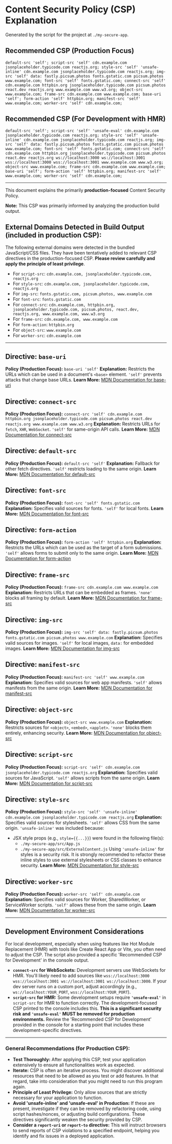 # Content Security Policy (CSP) Explanation
Generated by the script for the project at `./my-secure-app`.

## Recommended CSP (Production Focus)
```csp
default-src 'self'; script-src 'self' cdn.example.com jsonplaceholder.typicode.com reactjs.org; style-src 'self' 'unsafe-inline' cdn.example.com jsonplaceholder.typicode.com reactjs.org; img-src 'self' data: fastly.picsum.photos fonts.gstatic.com picsum.photos www.example.com; font-src 'self' fonts.gstatic.com; connect-src 'self' cdn.example.com httpbin.org jsonplaceholder.typicode.com picsum.photos react.dev reactjs.org www.example.com www.w3.org; object-src www.example.com; frame-src cdn.example.com www.example.com; base-uri 'self'; form-action 'self' httpbin.org; manifest-src 'self' www.example.com; worker-src 'self' cdn.example.com;
```

## Recommended CSP (For Development with HMR)
```csp
default-src 'self'; script-src 'self' 'unsafe-eval' cdn.example.com jsonplaceholder.typicode.com reactjs.org; style-src 'self' 'unsafe-inline' cdn.example.com jsonplaceholder.typicode.com reactjs.org; img-src 'self' data: fastly.picsum.photos fonts.gstatic.com picsum.photos www.example.com; font-src 'self' fonts.gstatic.com; connect-src 'self' cdn.example.com httpbin.org jsonplaceholder.typicode.com picsum.photos react.dev reactjs.org ws://localhost:3000 ws://localhost:3001 wss://localhost:3000 wss://localhost:3001 www.example.com www.w3.org; object-src www.example.com; frame-src cdn.example.com www.example.com; base-uri 'self'; form-action 'self' httpbin.org; manifest-src 'self' www.example.com; worker-src 'self' cdn.example.com;
```

---

This document explains the primarily **production-focused** Content Security Policy.

**Note:** This CSP was primarily informed by analyzing the production build output.

## External Domains Detected in Build Output (included in production CSP):
The following external domains were detected in the bundled JavaScript/CSS files. They have been tentatively added to relevant CSP directives in the production-focused CSP. **Please review carefully and apply the principle of least privilege**.
- For `script-src`: `cdn.example.com, jsonplaceholder.typicode.com, reactjs.org`
- For `style-src`: `cdn.example.com, jsonplaceholder.typicode.com, reactjs.org`
- For `img-src`: `fonts.gstatic.com, picsum.photos, www.example.com`
- For `font-src`: `fonts.gstatic.com`
- For `connect-src`: `cdn.example.com, httpbin.org, jsonplaceholder.typicode.com, picsum.photos, react.dev, reactjs.org, www.example.com, www.w3.org`
- For `frame-src`: `cdn.example.com, www.example.com`
- For `form-action`: `httpbin.org`
- For `object-src`: `www.example.com`
- For `worker-src`: `cdn.example.com`

---

## Directive: `base-uri`
**Policy (Production Focus):** `base-uri 'self'`
**Explanation:** Restricts the URLs which can be used in a document's `<base>` element. `'self'` prevents attacks that change base URLs.
**Learn More:** [MDN Documentation for base-uri](https://developer.mozilla.org/en-US/docs/Web/HTTP/Headers/Content-Security-Policy/base-uri)

## Directive: `connect-src`
**Policy (Production Focus):** `connect-src 'self' cdn.example.com httpbin.org jsonplaceholder.typicode.com picsum.photos react.dev reactjs.org www.example.com www.w3.org`
**Explanation:** Restricts URLs for `fetch`, `XHR`, `WebSocket`. `'self'` for same-origin API calls.
**Learn More:** [MDN Documentation for connect-src](https://developer.mozilla.org/en-US/docs/Web/HTTP/Headers/Content-Security-Policy/connect-src)

## Directive: `default-src`
**Policy (Production Focus):** `default-src 'self'`
**Explanation:** Fallback for other fetch directives. `'self'` restricts loading to the same origin.
**Learn More:** [MDN Documentation for default-src](https://developer.mozilla.org/en-US/docs/Web/HTTP/Headers/Content-Security-Policy/default-src)

## Directive: `font-src`
**Policy (Production Focus):** `font-src 'self' fonts.gstatic.com`
**Explanation:** Specifies valid sources for fonts. `'self'` for local fonts.
**Learn More:** [MDN Documentation for font-src](https://developer.mozilla.org/en-US/docs/Web/HTTP/Headers/Content-Security-Policy/font-src)

## Directive: `form-action`
**Policy (Production Focus):** `form-action 'self' httpbin.org`
**Explanation:** Restricts the URLs which can be used as the target of a form submissions. `'self'` allows forms to submit only to the same origin.
**Learn More:** [MDN Documentation for form-action](https://developer.mozilla.org/en-US/docs/Web/HTTP/Headers/Content-Security-Policy/form-action)

## Directive: `frame-src`
**Policy (Production Focus):** `frame-src cdn.example.com www.example.com`
**Explanation:** Restricts URLs that can be embedded as frames. `'none'` blocks all framing by default.
**Learn More:** [MDN Documentation for frame-src](https://developer.mozilla.org/en-US/docs/Web/HTTP/Headers/Content-Security-Policy/frame-src)

## Directive: `img-src`
**Policy (Production Focus):** `img-src 'self' data: fastly.picsum.photos fonts.gstatic.com picsum.photos www.example.com`
**Explanation:** Specifies valid sources for images. `'self'` for local images, `data:` for embedded images.
**Learn More:** [MDN Documentation for img-src](https://developer.mozilla.org/en-US/docs/Web/HTTP/Headers/Content-Security-Policy/img-src)

## Directive: `manifest-src`
**Policy (Production Focus):** `manifest-src 'self' www.example.com`
**Explanation:** Specifies valid sources for web app manifests. `'self'` allows manifests from the same origin.
**Learn More:** [MDN Documentation for manifest-src](https://developer.mozilla.org/en-US/docs/Web/HTTP/Headers/Content-Security-Policy/manifest-src)

## Directive: `object-src`
**Policy (Production Focus):** `object-src www.example.com`
**Explanation:** Restricts sources for `<object>`, `<embed>`, `<applet>`. `'none'` blocks them entirely, enhancing security.
**Learn More:** [MDN Documentation for object-src](https://developer.mozilla.org/en-US/docs/Web/HTTP/Headers/Content-Security-Policy/object-src)

## Directive: `script-src`
**Policy (Production Focus):** `script-src 'self' cdn.example.com jsonplaceholder.typicode.com reactjs.org`
**Explanation:** Specifies valid sources for JavaScript. `'self'` allows scripts from the same origin.
**Learn More:** [MDN Documentation for script-src](https://developer.mozilla.org/en-US/docs/Web/HTTP/Headers/Content-Security-Policy/script-src)

## Directive: `style-src`
**Policy (Production Focus):** `style-src 'self' 'unsafe-inline' cdn.example.com jsonplaceholder.typicode.com reactjs.org`
**Explanation:** Specifies valid sources for stylesheets. `'self'` allows CSS from the same origin. `'unsafe-inline'` was included because:
  - JSX style props (e.g., `style={{...}}`) were found in the following file(s):
    - `./my-secure-app/src/App.js`
    - `./my-secure-app/src/ExternalContent.js`
  Using `'unsafe-inline'` for styles is a security risk. It is strongly recommended to refactor these inline styles to use external stylesheets or CSS classes to enhance security.
**Learn More:** [MDN Documentation for style-src](https://developer.mozilla.org/en-US/docs/Web/HTTP/Headers/Content-Security-Policy/style-src)

## Directive: `worker-src`
**Policy (Production Focus):** `worker-src 'self' cdn.example.com`
**Explanation:** Specifies valid sources for Worker, SharedWorker, or ServiceWorker scripts. `'self'` allows these from the same origin.
**Learn More:** [MDN Documentation for worker-src](https://developer.mozilla.org/en-US/docs/Web/HTTP/Headers/Content-Security-Policy/worker-src)

---

## Development Environment Considerations
For local development, especially when using features like Hot Module Replacement (HMR) with tools like Create React App or Vite, you often need to adjust the CSP. The script also provided a specific 'Recommended CSP for Development' in the console output.
- **`connect-src` for WebSockets:** Development servers use WebSockets for HMR. You'll likely need to add sources like `wss://localhost:3000 wss://localhost:3001 ws://localhost:3001 ws://localhost:3000`. If your dev server runs on a custom port, adjust accordingly (e.g., `ws://localhost:YOUR_PORT`, `wss://localhost:YOUR_PORT`).
- **`script-src` for HMR:** Some development setups require **`'unsafe-eval'`** in `script-src` for HMR to function correctly. The development-focused CSP printed to the console includes this. **This is a significant security risk and `'unsafe-eval'` MUST be removed for production environments.**
Review the 'Recommended CSP for Development' provided in the console for a starting point that includes these development-specific directives.

---
### General Recommendations (for Production CSP):
- **Test Thoroughly:** After applying this CSP, test your application extensively to ensure all functionalities work as expected.
- **Iterate:** CSP is often an iterative process. You might discover additional resources that need to be allowed as you test or add features. In that regard, take into consideration that you might need to run this program again.
- **Principle of Least Privilege:** Only allow sources that are strictly necessary for your application to function.
- **Avoid 'unsafe-inline' and 'unsafe-eval' in Production:** If these are present, investigate if they can be removed by refactoring code, using script hashes/nonces, or adjusting build configurations. These directives significantly weaken the security provided by CSP.
- **Consider a `report-uri` or `report-to` directive:** This will instruct browsers to send reports of CSP violations to a specified endpoint, helping you identify and fix issues in a deployed application.